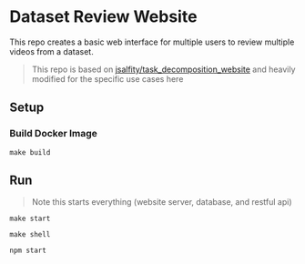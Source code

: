 # Dataset Review Website

This repo creates a basic web interface for multiple users to review multiple videos from a dataset.


> This repo is based on [jsalfity/task_decomposition_website](https://github.com/jsalfity/task_decomposition_website) and heavily modified for the specific use cases here


## Setup
### Build Docker Image
```shell
make build
```

## Run
> Note this starts everything (website server, database, and restful api)

```shell
make start
```

```shell
make shell
```

```shell
npm start
```
